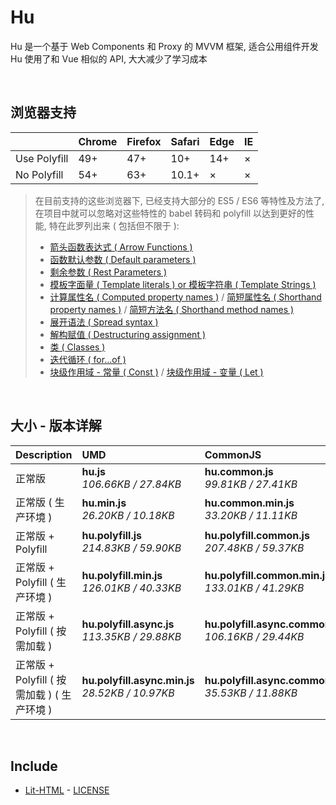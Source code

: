# Hu
Hu 是一个基于 Web Components 和 Proxy 的 MVVM 框架, 适合公用组件开发<br>
Hu 使用了和 Vue 相似的 API, 大大减少了学习成本

<br>

## 浏览器支持

|              | Chrome | Firefox | Safari | Edge | IE |
| :-           | :-     | :-      | :-     | :-   | :- |
| Use Polyfill | 49+    | 47+     | 10+    | 14+  | ×  |
| No Polyfill  | 54+    | 63+     | 10.1+  | ×    | ×  |

> 在目前支持的这些浏览器下, 已经支持大部分的 ES5 / ES6 等特性及方法了,<br>
> 在项目中就可以忽略对这些特性的 babel 转码和 polyfill 以达到更好的性能, 特在此罗列出来 ( 包括但不限于 ): <br>
  > - [箭头函数表达式 ( Arrow Functions )](https://developer.mozilla.org/zh-CN/docs/Web/JavaScript/Reference/Functions/Arrow_functions)
  > - [函数默认参数 ( Default parameters )](https://developer.mozilla.org/zh-CN/docs/Web/JavaScript/Reference/Functions/Default_parameters)
  > - [剩余参数 ( Rest Parameters )](https://developer.mozilla.org/zh-CN/docs/Web/JavaScript/Reference/Functions/Rest_parameters)
  > - [模板字面量 ( Template literals ) or 模板字符串 ( Template Strings )](https://developer.mozilla.org/zh-CN/docs/Web/JavaScript/Reference/template_strings)
  > - [计算属性名 ( Computed property names )](https://developer.mozilla.org/zh-CN/docs/Web/JavaScript/Reference/Operators/Object_initializer#计算属性名) / [简短属性名 ( Shorthand property names )](https://developer.mozilla.org/zh-CN/docs/Web/JavaScript/Reference/Operators/Object_initializer#属性定义) / [简短方法名 ( Shorthand method names )](https://developer.mozilla.org/zh-CN/docs/Web/JavaScript/Reference/Operators/Object_initializer#方法定义)
  > - [展开语法 ( Spread syntax )](https://developer.mozilla.org/zh-CN/docs/Web/JavaScript/Reference/Operators/Spread_syntax)
  > - [解构赋值 ( Destructuring assignment )](https://developer.mozilla.org/zh-CN/docs/Web/JavaScript/Reference/Operators/Destructuring_assignment)
  > - [类 ( Classes )](https://developer.mozilla.org/zh-CN/docs/Web/JavaScript/Reference/Classes)
  > - [迭代循环 ( for...of )](https://developer.mozilla.org/zh-CN/docs/Web/JavaScript/Reference/Statements/for...of)
  > - [块级作用域 - 常量 ( Const )](https://developer.mozilla.org/zh-CN/docs/Web/JavaScript/Reference/Statements/const) / [块级作用域 - 变量 ( Let )](https://developer.mozilla.org/zh-CN/docs/Web/JavaScript/Reference/Statements/let)

<br>

## 大小 - 版本详解
| Description | UMD | CommonJS | ES Module |
| :- | :- | :- | :- |
| 正常版 | **hu.js**<br>*106.66KB / 27.84KB* | **hu.common.js**<br>*99.81KB / 27.41KB* | **hu.esm.js**<br>*99.80KB / 27.40KB* |
| 正常版 ( 生产环境 ) | **hu.min.js**<br>*26.20KB / 10.18KB* | **hu.common.min.js**<br>*33.20KB / 11.11KB* | **hu.esm.min.js**<br>*26.03KB / 10.11KB* |
| 正常版 + Polyfill | **hu.polyfill.js**<br>*214.83KB / 59.90KB* | **hu.polyfill.common.js**<br>*207.48KB / 59.37KB* | **hu.polyfill.esm.js**<br>*207.46KB / 59.36KB* |
| 正常版 + Polyfill ( 生产环境 ) | **hu.polyfill.min.js**<br>*126.01KB / 40.33KB* | **hu.polyfill.common.min.js**<br>*133.01KB / 41.29KB* | **hu.polyfill.esm.min.js**<br>*125.84KB / 40.27KB* |
| 正常版 + Polyfill ( 按需加载 ) | **hu.polyfill.async.js**<br>*113.35KB / 29.88KB* | **hu.polyfill.async.common.js**<br>*106.16KB / 29.44KB* | **hu.polyfill.async.esm.js**<br>*106.14KB / 29.42KB* |
| 正常版 + Polyfill ( 按需加载 ) ( 生产环境 ) | **hu.polyfill.async.min.js**<br>*28.52KB / 10.97KB* | **hu.polyfill.async.common.min.js**<br>*35.53KB / 11.88KB* | **hu.polyfill.async.esm.min.js**<br>*28.35KB / 10.90KB* |

<br>

## Include
  - [Lit-HTML](https://github.com/Polymer/lit-html) \- [LICENSE](https://github.com/Polymer/lit-html/blob/master/LICENSE)